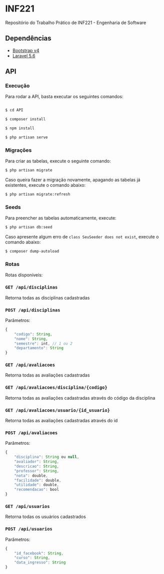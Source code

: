 # INF221
Repositório do Trabalho Prático de INF221 - Engenharia de Software

## Dependências

* [Bootstrap v4](https://getbootstrap.com/docs/4.1/getting-started/introduction/)
* [Laravel 5.6](https://laravel.com/docs/5.6)

## API

### Execução

Para rodar a API, basta executar os seguintes comandos:

```bash

$ cd API

$ composer install

$ npm install

$ php artisan serve

```

### Migrações

Para criar as tabelas, execute o seguinte comando:

```bash
$ php artisan migrate
```

Caso queira fazer a migração novamente, apagando as tabelas já existentes, execute o comando abaixo:

```bash
$ php artisan migrate:refresh
```

### Seeds

Para preencher as tabelas automaticamente, execute:

```bash
$ php artisan db:seed
```

Caso apresente algum erro de `class SeuSeeder does not exist`, execute o comando abaixo:

```bash
$ composer dump-autoload
```

### Rotas

Rotas disponíveis:


### ```GET /api/disciplinas ```

Retorna todas as disciplinas cadastradas

### ``` POST /api/disciplinas ```

Parâmetros:

```javascript
{
    "codigo": String,
    "nome": String,
    "semestre": int, // 1 ou 2
    "departamento": String
}
```

### ```GET /api/avaliacoes ```

Retorna todas as avaliações cadastradas

### ```GET /api/avaliacoes/disciplina/{codigo} ```

Retorna todas as avaliações cadastradas através do código da disciplina

### ```GET /api/avaliacoes/usuario/{id_usuario} ```

Retorna todas as avaliações cadastradas através do id

### ``` POST /api/avaliacoes ```

Parâmetros:

```javascript
{
    "disciplina": String ou null,
    "avaliador": String,
    "descricao": String,
    "professor": String,
    "nota": double,
    "facilidade": double,
    "utilidade": double,
    "recomendacao": bool
}
```

### ```GET /api/usuarios ```

Retorna todas os usuários cadastrados

### ``` POST /api/usuarios ```

Parâmetros:

```javascript
{
    "id_facebook": String,
    "curso": String,
    "data_ingresso": String
}
```